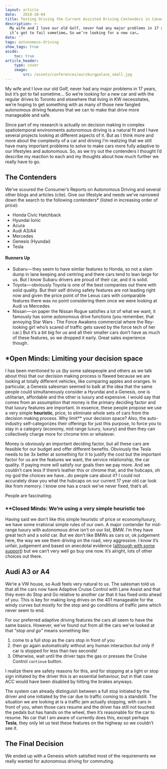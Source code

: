 ```yaml
---
layout: article
date:	2019-10-04
title: Testing Driving the Current Assisted Driving Contenders in Canada
description: >-
  My wife and I love our old Golf, never had any major problems in 17 years, but
  it’s got to fail sometime… So we’re looking for a new car…
date: ''
tags: autonomous-driving
show_tags: true
aside: 
    toc: true
article_header:
    type: cover
    image: 
        src: /assets/conferences/wurzburgpalace_small.jpg
---
```


My wife and I love our old Golf, never had any major problems in 17 years, but it’s got to fail sometime… So we’re looking for a new car and with the regular drives to Toronto and elsewhere that living in KW necessitates, we’re hoping to get something with as many of those new fangled autonomous driving features that we can to make that drive more manageable and safe.

Since part of my research is actually on decision making in complex spatiotemporal environments autonomous driving is a natural fit and I have several projects looking at different aspects of it. But as I think more and more about the complexity of a car and driving I’m realizing that we still have many important problems to solve to make cars more fully adaptive to our lifestyles and autonomous. So, as we try out the contenders I thought I’d describe my reaction to each and my thoughts about how much further we really have to go.

## The Contenders

We’ve scoured the Consumer’s Reports on Autonomous Driving and several other blogs and articles (cite). Give our lifestyle and needs we’ve narrowed down the search to the following contenders\* (listed in increasing order of price):

*   Honda Civic Hatchback
*   Hyundai Ionic
*   Acura
*   Audi A3/A4
*   Mercedes
*   Genesis (Hyundai)
*   Tesla

#### Runners Up

*   Subaru — they seem to have similar features to Honda, so not a slam dump in lane keeping and centring and there cars tend to lean large for us. But I know Subaru drivers are proud of their car, and it is solid.
*   Toyota — obviously Toyota is one of the best companies out there with solid quality. But their self driving safety features are not leading right now and given the price point of the Lexus cars with comparable features there was no point considering them once we were looking at Audi vs Mercedes
*   Nissan — on paper the Nissan Rogue satisfies a lot of what we want, it famously has some autonomous drive functions (you remember, that annoying Star Wars : The Force Awakens commercial where the Rey-looking girl who’s scared of traffic gets saved by the force tech of her car.) But it’s a bit big for us and all their smaller cars don’t have as much of these features, so we dropped it early. Great sales experience though.

## \*Open Minds: Limiting your decision space

I has been mentioned to us (by some salespeople and others as we talk about this) that our decision making process is flawed because we are looking at totally different vehicles, like comparing apples and oranges. In particular, a Genesis salesman seemed to balk at the idea that the same people could simultaneously consider a Hyundai and a Genesis, one is utilitarian, affordable and the other is luxury and expensive. I would say that comes from an assumption that money is the primary deciding factor and that luxury features are important. In essence, these people propose we use a very simple **heuristic**, price, to eliminate whole sets of cars from the decision making process. Why limit\*\* your decision space? Also, the auto-industry self-categorizes their offerings for just this purpose, to force you to stay in a category (economy, mid range luxury, luxury) and then they can collectively charge more for chrome trim or whatever.

Money is obviously an important deciding factor, but all these cars are feasible for our budget and offer different benefits. Obviously the Tesla needs to be 3x better at something for it to justify the cost but the important factor for us are the features we want, the service relationship, the car quality. If paying more will satisfy our goals then we pay more. And we couldn’t care less if there’s leather this or chrome that, and the hubcaps, oh my god the choices we have…do people care about it? I could not accurately draw you what the hubcaps on our current 17 year old car look like from memory. I know one has a crack we’ve never fixed, that’s all.

People are fascinating.

### \*\*Closed Minds: We’re using a very simple heuristic too

Having said we don’t like this simple heuristic of price or economy/luxury, we have some irrational simple rules of our own. A major contender for mid-range luxury with autonomous drive isn’t on our list, BMW. I’m they have great tech and a solid car. But we don’t like BMWs as cars or, ok judgement here, the way we see them driving on the road, very aggressive. I know it’s unfair, judgement and based on anecdotal evidence ([although with some support](http://www.wikilender.com/10-cars-most-likely-unreported-accident/)) but we can’t very well go buy one now. It’s alright, lots of other choices out there.

## Audi A3 or A4

We’re a VW house, so Audi feels very natural to us. The salesman told us that all the cars now have Adaptive Cruise Control with Lane Assist and that they even do Stop and Go relative to another car that it has fixed onto ahead of you. This is key for making long drives on the 401 manageable for the windy curves but mostly for the stop and go conditions of traffic jams which never seem to end.

For our preferred adaptive driving features the cars all seem to have the same basics. However, we’ve found out from all the cars we’ve looked at that *"stop and go"* means something like:
1. come to a full stop as the cars stop in front of you
2. then go again automatically without any human interaction *but only* if car is stopped for less than two seconds! 
3. Otherwise, wait until the driver taps the gas or presses the Cruise Control `continue` button. 

I realize there are safety reasons for this, and for stopping at a light or stop sign initiated by the driver this is an essential behaviour, but in that case ACC would have been disabled by hitting the brakes anyways. 

The system can already distinguish between a full stop initiated by the driver and one initiated by the car due to traffic coming to a standstill. 
The situation we are looking at is a traffic jam actually stopping, with cars in front of you, when those cars resume and the driver has still not touched the pedals but has hands on the wheel, then it’s reasonable for the car to resume. 
No car that I am aware of currently does this, except perhaps **Tesla**, they only let us test these features on the highway so we couldn’t see it.


## The Final Decision
We ended up with a Genesis which satisfied most of the requirements we really wanted for autonomous driving for commuting.
